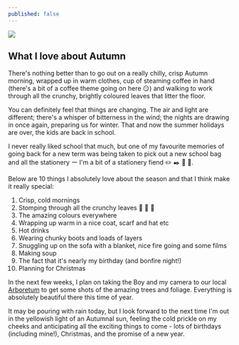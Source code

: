 ```yaml
---
published: false
---
```




![]({{site.baseurl}}/_drafts/IMG_2606.jpg)

## What I love about Autumn
 
There's nothing better than to go out on a really chilly, crisp Autumn morning, wrapped up in warm clothes, cup of steaming coffee in hand (there's a bit of a coffee theme going on here :smirk:) and walking to work through all the crunchy, brightly coloured leaves that litter the floor. 

You can definitely feel that things are changing. The air and light are different; there's a whisper of bitterness in the wind; the nights are drawing in once again, preparing us for winter. That and now the summer holidays are over, the kids are back in school.

I never really liked school that much, but one of my favourite memories of going back for a new term was being taken to pick out a new school bag and all the stationery ー I'm a bit of a stationery fiend :pencil2: :black_nib: :straight_ruler: :notebook:.

Below are 10 things I absolutely love about the season and that I think make it really special:

1. Crisp, cold mornings
2. Stomping through all the crunchy leaves :maple_leaf: :fallen_leaf: :leaves:
3. The amazing colours everywhere
4. Wrapping up warm in a nice coat, scarf and hat etc
5. Hot drinks
6. Wearing chunky boots and loads of layers
7. Snuggling up on the sofa with a blanket, nice fire going and some films
8. Making soup
9. The fact that it's nearly my birthday (and bonfire night!)
10. Planning for Christmas

In the next few weeks, I plan on taking the Boy and my camera to our local [Arboretum](http://www.forestry.gov.uk/westonbirt) to get some shots of the amazing trees and foliage. Everything is absolutely beautiful there this time of year.

It may be pouring with rain today, but I look forward to the next time I'm out in the yellowish light of an Autumnal sun, feeling the cold prickle on my cheeks and anticipating all the exciting things to come - lots of birthdays (including mine!), Christmas, and the promise of a new year.
